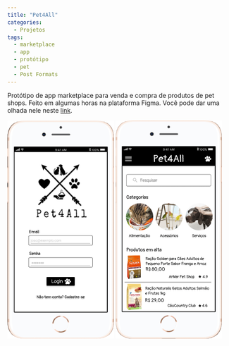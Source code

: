 ```yaml
---
title: "Pet4All"
categories:
  - Projetos
tags:
  - marketplace
  - app
  - protótipo
  - pet
  - Post Formats
---
```


Protótipo de app marketplace para venda e compra de produtos de pet shops. Feito em algumas horas na plataforma Figma. Você pode dar uma olhada nele neste [link][screenshot-home].

![Captura de tela1](/assets/images/pet4all.png)
![Captura de tela2](/assets/images/pet4all2.png)

[screenshot-home]: https://www.figma.com/proto/JS5Bh4JzWfnLLjCKEkeJ6RJR/Pet4All?node-id=3%3A2&scaling=scale-down
